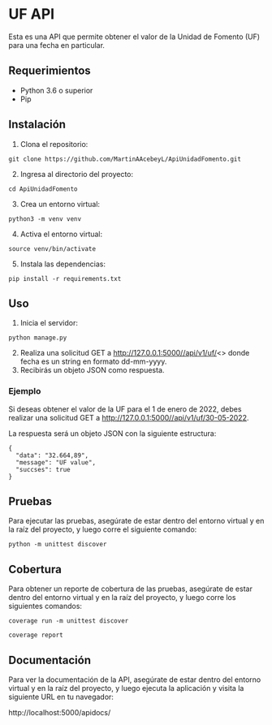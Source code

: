 # UF API
Esta es una API que permite obtener el valor de la Unidad de Fomento (UF) para una fecha en particular.

## Requerimientos
* Python 3.6 o superior
* Pip
## Instalación
1. Clona el repositorio: 

```git clone https://github.com/MartinAAcebeyL/ApiUnidadFomento.git```

2. Ingresa al directorio del proyecto: 

```cd ApiUnidadFomento```

3. Crea un entorno virtual: 

```python3 -m venv venv```

4. Activa el entorno virtual:

 ```source venv/bin/activate```

5. Instala las dependencias: 

```pip install -r requirements.txt```
## Uso
1. Inicia el servidor: 

```python manage.py```

2. Realiza una solicitud GET a http://127.0.0.1:5000//api/v1/uf/<<fecha>> donde fecha es un string en formato dd-mm-yyyy.
3. Recibirás un objeto JSON como  respuesta.
### Ejemplo
Si deseas obtener el valor de la UF para el 1 de enero de 2022, debes realizar una solicitud GET a http://127.0.0.1:5000//api/v1/uf/30-05-2022.

La respuesta será un objeto JSON con la siguiente estructura:

```
{
  "data": "32.664,89",
  "message": "UF value",
  "succses": true
}
```
## Pruebas
Para ejecutar las pruebas, asegúrate de estar dentro del entorno virtual y en la raíz del proyecto, y luego corre el siguiente comando:

```python -m unittest discover```
## Cobertura
Para obtener un reporte de cobertura de las pruebas, asegúrate de estar dentro del entorno virtual y en la raíz del proyecto, y luego corre los siguientes comandos:

```coverage run -m unittest discover```

```coverage report```
## Documentación
Para ver la documentación de la API, asegúrate de estar dentro del entorno virtual y en la raíz del proyecto, y luego ejecuta la aplicación y visita la siguiente URL en tu navegador:

http://localhost:5000/apidocs/
